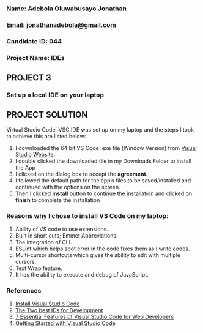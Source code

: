 ### Name: Adebola Oluwabusayo Jonathan
### Email: jonathanadebola@gmail.com
### Candidate ID: 044

### Project Name: IDEs



## PROJECT 3

### Set up a local IDE on your laptop

## PROJECT SOLUTION

Virtual Studio Code, VSC IDE was set up on my laptop and the steps I took to achieve this are listed below:
1.	I downloaded the 64 bit VS Code .exe file (Window Version) from [Visual Studio Website](https://code.visualstudio.com/download).
2.	I double clicked  the downloaded file in my Downloads Folder to install the App
3.	I clicked on the dialog box to accept the **agreement**.
4.	I followed the default path for the app’s files to be saved/installed and continued with the options on the screen.
5.	Then I clicked **install** button to continue the installation and clicked on **finish** to complete the installation

### Reasons why I chose to install VS Code on my laptop:
1.	Ability of VS code to use extensions.
2.	Built in short cuts; Emmet Abbreviations.
3.	The integration of CLI.
4.	ESLint which helps spot error in the code fixes them as I write codes.
5.	Multi-cursor shortcuts which gives the ability to edit with multiple cursors.
6.	Text Wrap feature.
7.	It has the ability to execute and debug of JavaScript.

### References

1. [Install Visual Studio Code](https://medium.com/nerd-for-tech/install-visual-studio-code-fe3908c5cf15)
2. [The Two best IDs for Development](https://medium.com/codex/the-two-best-ides-for-web-development-34fb808b98cb)
3. [7 Essential Features of Visual Studio Code for Web Developers](https://medium.com/@bretcameron/7-essential-features-of-visual-studio-code-for-web-developers-be77e235bf62)
4. [Getting Started with Visual Studio Code](https://medium.com/codingthesmartway-com-blog/getting-started-with-visual-studio-code-5f56eef810e1)
